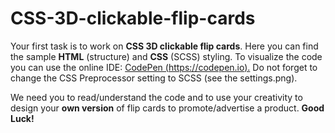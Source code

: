 # CSS-3D-clickable-flip-cards

Your first task is to work on **CSS 3D clickable flip cards**. Here you can find the sample **HTML** (structure) and **CSS** (SCSS) styling. To visualize the code you can use the online IDE: [CodePen (https://codepen.io).](https://codepen.io)  Do not forget to change the CSS Preprocessor setting to SCSS (see the settings.png).

We need you to read/understand the code and to use your creativity to design your **own version** of flip cards to promote/advertise a product. **Good Luck!**
